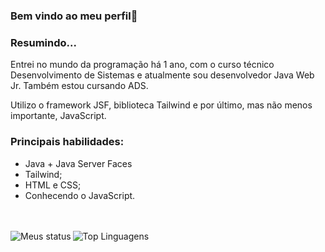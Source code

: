 ### Bem vindo ao meu perfil👋

<h3>Resumindo...</h3>
<p>Entrei no mundo da programação há 1 ano, com o curso técnico Desenvolvimento de Sistemas e atualmente sou desenvolvedor Java Web Jr. Também estou cursando ADS.</p>
<p>Utilizo o framework JSF, biblioteca Tailwind e por último, mas não menos importante, JavaScript.</p>

<h3>Principais habilidades:</h3>
<ul>
  <li>Java + Java Server Faces</li>
  <li>Tailwind;</li>
  <li>HTML e CSS;</li>
  <li>Conhecendo o JavaScript.</li>
</ul>

<br />
<br />
<img alt="Meus status" align="Left" witdth="47%" src="https://github-readme-stats.vercel.app/api?username=MaikRibeiro&theme=highcontrast"/>
<img alt="Top Linguagens" align="Left" witdth="47%" src="https://github-readme-stats.vercel.app/api/top-langs/?username=MaikRibeiro&layout=compact&theme=cobalt"/>
